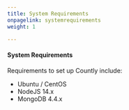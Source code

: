 ```yaml
---
title: System Requirements
onpagelink: systemrequirements
weight: 1

---
```


#### **System Requirements**

Requirements to set up Countly include:

*   Ubuntu / CentOS
*   NodeJS 14.x
*   MongoDB 4.4.x
